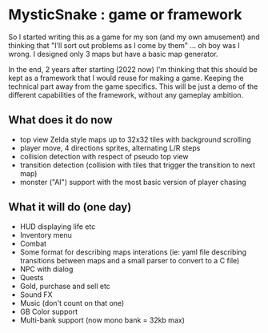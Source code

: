 # MysticSnake : game or framework
So I started writing this as a game for my son (and my own amusement) and thinking that "I'll sort out problems as I come by them" ... oh boy was I wrong.
I designed only 3 maps but have a basic map generator.

In the end, 2 years after starting (2022 now) I'm thinking that this should be kept as a framework that I would reuse for making a game. Keeping the technical part away from the game specifics.
This will be just a demo of the different capabilities of the framework, without any gameplay ambition.

## What does it do now
- top view Zelda style maps up to 32x32 tiles with background scrolling
- player move, 4 directions sprites, alternating L/R steps
- collision detection with respect of pseudo top view
- transition detection (collision with tiles that trigger the transition to next map)
- monster ("AI") support with the most basic version of player chasing

## What it will do (one day)
- HUD displaying life etc
- Inventory menu
- Combat 
- Some format for describing maps interations (ie: yaml file describing transitions between maps and a small parser to convert to a C file)
- NPC with dialog
- Quests
- Gold, purchase and sell etc
- Sound FX
- Music (don't count on that one)
- GB Color support
- Multi-bank support (now mono bank = 32kb max)
